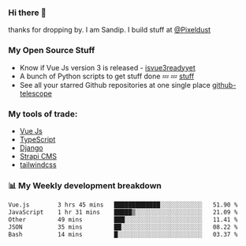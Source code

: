 ### Hi there 👋

thanks for dropping by.
I am Sandip. I build stuff at [@Pixeldust](github.com/pixeldust-in/)

###  **My Open Source Stuff**

 - Know if Vue Js version 3 is released -  [isvue3readyyet](https://github.com/sandiprb/isvue3readyyet)
 - A bunch of Python scripts to get stuff done 💤 💤 [stuff](https://github.com/sandiprb/stuff)
 - See all your starred Github repositories at one single place [github-telescope](https://github.com/sandiprb/github-telescope)



###  **My tools of trade:**
 - [Vue Js](https://github.com/vuejs/vue/)
 - [TypeScript](https://github.com/microsoft/TypeScript)
 - [Django](github.com/django/django)
 - [Strapi CMS](github.com/strapi/strapi)
 - [tailwindcss](https://github.com/tailwindlabs/tailwindcss)


###  📊 **My Weekly development breakdown**
<!--START_SECTION:waka-->

```txt
Vue.js        3 hrs 45 mins   █████████████░░░░░░░░░░░░   51.90 %
JavaScript    1 hr 31 mins    █████▒░░░░░░░░░░░░░░░░░░░   21.09 %
Other         49 mins         ███░░░░░░░░░░░░░░░░░░░░░░   11.41 %
JSON          35 mins         ██░░░░░░░░░░░░░░░░░░░░░░░   08.22 %
Bash          14 mins         █░░░░░░░░░░░░░░░░░░░░░░░░   03.37 %
```

<!--END_SECTION:waka-->
